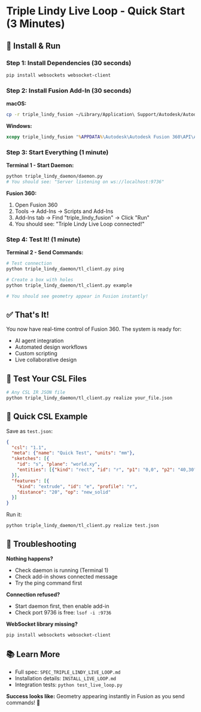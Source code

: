 # Triple Lindy Live Loop - Quick Start (3 Minutes)

## 🚀 Install & Run

### Step 1: Install Dependencies (30 seconds)
```bash
pip install websockets websocket-client
```

### Step 2: Install Fusion Add-In (30 seconds)

**macOS:**
```bash
cp -r triple_lindy_fusion ~/Library/Application\ Support/Autodesk/Autodesk\ Fusion\ 360/API/AddIns/
```

**Windows:**
```cmd
xcopy triple_lindy_fusion "%APPDATA%\Autodesk\Autodesk Fusion 360\API\AddIns\triple_lindy_fusion\" /E /I
```

### Step 3: Start Everything (1 minute)

**Terminal 1 - Start Daemon:**
```bash
python triple_lindy_daemon/daemon.py
# You should see: "Server listening on ws://localhost:9736"
```

**Fusion 360:**
1. Open Fusion 360
2. Tools → Add-Ins → Scripts and Add-Ins
3. Add-Ins tab → Find "triple_lindy_fusion" → Click "Run"
4. You should see: "Triple Lindy Live Loop connected!"

### Step 4: Test It! (1 minute)

**Terminal 2 - Send Commands:**
```bash
# Test connection
python triple_lindy_daemon/tl_client.py ping

# Create a box with holes
python triple_lindy_daemon/tl_client.py example

# You should see geometry appear in Fusion instantly!
```

## ✅ That's It!

You now have real-time control of Fusion 360. The system is ready for:
- AI agent integration
- Automated design workflows  
- Custom scripting
- Live collaborative design

## 🎯 Test Your CSL Files

```bash
# Any CSL IR JSON file
python triple_lindy_daemon/tl_client.py realize your_file.json
```

## 📝 Quick CSL Example

Save as `test.json`:
```json
{
  "csl": "1.1",
  "meta": {"name": "Quick Test", "units": "mm"},
  "sketches": [{
    "id": "s", "plane": "world.xy",
    "entities": [{"kind": "rect", "id": "r", "p1": "0,0", "p2": "40,30"}]
  }],
  "features": [{
    "kind": "extrude", "id": "e", "profile": "r", 
    "distance": "20", "op": "new_solid"
  }]
}
```

Run it:
```bash
python triple_lindy_daemon/tl_client.py realize test.json
```

## 🔧 Troubleshooting

**Nothing happens?**
- Check daemon is running (Terminal 1)
- Check add-in shows connected message
- Try the ping command first

**Connection refused?**
- Start daemon first, then enable add-in
- Check port 9736 is free: `lsof -i :9736`

**WebSocket library missing?**
```bash
pip install websockets websocket-client
```

## 📚 Learn More

- Full spec: `SPEC_TRIPLE_LINDY_LIVE_LOOP.md`
- Installation details: `INSTALL_LIVE_LOOP.md`
- Integration tests: `python test_live_loop.py`

**Success looks like:** Geometry appearing instantly in Fusion as you send commands! 🎉
